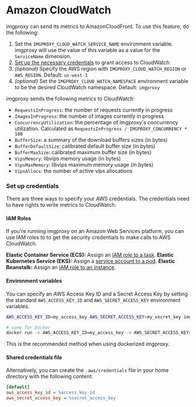 # Amazon CloudWatch

imgproxy can send its metrics to AmazonCloudFront. To use this feature, do the following:

1. Set the `IMGPROXY_CLOUD_WATCH_SERVICE_NAME` environment variable. imgproxy will use the value of this variable as a value for the `ServiceName` dimension.
2. [Set up the necessary credentials](#set-up-credentials) to grant access to CloudWatch.
3. _(optional)_ Specify the AWS region with `IMGPROXY_CLOUD_WATCH_REGION` or `AWS_REGION`. Default: `us-west-1`
4. _(optional)_ Set the `IMGPROXY_CLOUD_WATCH_NAMESPACE` environment variable to be the desired CloudWatch namespace. Default: `imgproxy`

imgproxy sends the following metrics to CloudWatch:

* `RequestsInProgress`: the number of requests currently in progress
* `ImagesInProgress`: the number of images currently in progress
* `ConcurrencyUtilization`: the percentage of imgproxy's concurrency utilization. Calculated as `RequestsInProgress / IMGPROXY_CONCURRENCY * 100`
* `BufferSize`: a summary of the download buffers sizes (in bytes)
* `BufferDefaultSize`: calibrated default buffer size (in bytes)
* `BufferMaxSize`: calibrated maximum buffer size (in bytes)
* `VipsMemory`: libvips memory usage (in bytes)
* `VipsMaxMemory`: libvips maximum memory usage (in bytes)
* `VipsAllocs`: the number of active vips allocations

### Set up credentials

There are three ways to specify your AWS credentials. The credentials need to have rights to write metrics to CloudWatch:

#### IAM Roles

If you're running imgproxy on an Amazon Web Services platform, you can use IAM roles to to get the security credentials to make calls to AWS CloudWatch.

**Elastic Container Service (ECS):** Assign an [IAM role to a task](https://docs.aws.amazon.com/AmazonECS/latest/developerguide/task-iam-roles.html).
**Elastic Kubernetes Service (EKS):** Assign a [service account to a pod](https://docs.aws.amazon.com/eks/latest/userguide/pod-configuration.html).
**Elastic Beanstalk:** Assign an [IAM role to an instance](https://docs.aws.amazon.com/elasticbeanstalk/latest/dg/iam-instanceprofile.html).

#### Environment variables

You can specify an AWS Access Key ID and a Secret Access Key by setting the standard `AWS_ACCESS_KEY_ID` and `AWS_SECRET_ACCESS_KEY` environment variables.

``` bash
AWS_ACCESS_KEY_ID=my_access_key AWS_SECRET_ACCESS_KEY=my_secret_key imgproxy

# same for Docker
docker run -e AWS_ACCESS_KEY_ID=my_access_key -e AWS_SECRET_ACCESS_KEY=my_secret_key -it darthsim/imgproxy
```

This is the recommended method when using dockerized imgproxy.

#### Shared credentials file

Alternatively, you can create the `.aws/credentials` file in your home directory with the following content:

```ini
[default]
aws_access_key_id = %access_key_id
aws_secret_access_key = %secret_access_key
```
